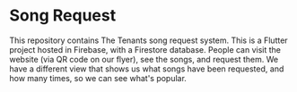 # Song Request

This repository contains The Tenants song request system. This is a Flutter project hosted in Firebase, with a Firestore database. People can visit the website (via QR code on our flyer), see the songs, and request them. We have a different view that shows us what songs have been requested, and how many times, so we can see what's popular.

